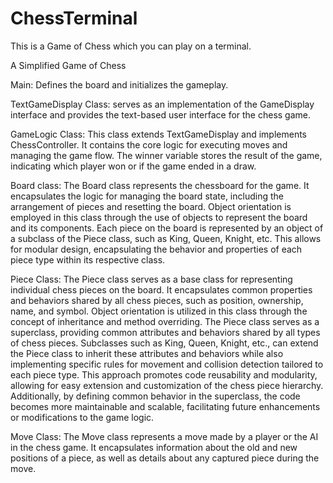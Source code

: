 # ChessTerminal
This is a Game of Chess which you can play on a terminal. 

A Simplified Game of Chess

Main: Defines the board and initializes the gameplay.

TextGameDisplay Class: serves as an implementation of the GameDisplay interface and provides the text-based user
interface for the chess game.

GameLogic Class: This class extends TextGameDisplay and implements ChessController. It contains the core logic for
executing moves and managing the game flow. The winner variable stores the result of the game, indicating which
player won or if the game ended in a draw.

Board class: The Board class represents the chessboard for the game. It encapsulates the logic for managing the
board state, including the arrangement of pieces and resetting the board. Object orientation is employed in this
class through the use of objects to represent the board and its components. Each piece on the board is represented
by an object of a subclass of the Piece class, such as King, Queen, Knight, etc. This allows for modular design,
encapsulating the behavior and properties of each piece type within its respective class.

Piece Class: The Piece class serves as a base class for representing individual chess pieces on the board. It
encapsulates common properties and behaviors shared by all chess pieces, such as position, ownership, name, and symbol.
Object orientation is utilized in this class through the concept of inheritance and method overriding. The Piece class
serves as a superclass, providing common attributes and behaviors shared by all types of chess pieces. Subclasses
such as King, Queen, Knight, etc., can extend the Piece class to inherit these attributes and behaviors while also
implementing specific rules for movement and collision detection tailored to each piece type. This approach promotes
code reusability and modularity, allowing for easy extension and customization of the chess piece hierarchy.
Additionally, by defining common behavior in the superclass, the code becomes more maintainable and scalable,
facilitating future enhancements or modifications to the game logic.

Move Class: The Move class represents a move made by a player or the AI in the chess game. It encapsulates information
about the old and new positions of a piece, as well as details about any captured piece during the move.
